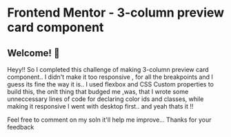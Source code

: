 # Frontend Mentor - 3-column preview card component
## Welcome! 👋
Heyy!! So I completed this challenge of making  3-column preview card component.. I didn't make it too responsive  , for all the breakpoints and I guess its fine the way it is.. I used flexbox and CSS Custom properties to build this, the onlt thing that budged me ,was, that I wrote some unneccessary lines of code for declaring color ids and classes, while making it responsive I went with desktop first..  and yeah thats it !! 

Feel free to comment on my soln it'll help me improve... Thanks for your feedback

